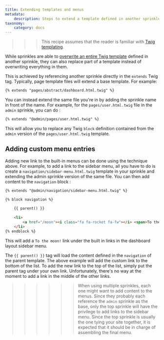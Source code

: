 ```yaml
---
title: Extending templates and menus
metadata:
    description: Steps to extend a template defined in another sprinkle.
taxonomy:
    category: docs
---
```


>>> This recipe assumes that the reader is familiar with [Twig templating](/templating-with-twig).

While sprinkles are able to [overwrite an entire Twig template](/templating-with-twig/sprinkle-templates#overriding-sprinkle-templates) defined in another sprinkle, they can also replace part of a template instead of overwriting everything in them.

This is achieved by referencing another sprinkle directly in the `extends` Twig tag. Typically, page template files will extend a base template. For example:

```html
{% extends "pages/abstract/dashboard.html.twig" %}
```

You can instead extend the same file you're in by adding the sprinkle name in front of the name. For example, for the `pages/user.html.twig` file in the `admin` sprinkle, you can do :

```html
{% extends "@admin/pages/user.html.twig" %}
```

This will allow you to replace any Twig `block` definition contained from the `admin` version of the `pages/user.html.twig` template.


## Adding custom menu entries

Adding new link to the built-in menus can be done using the technique above. For example, to add a link to the sidebar menu, all you have to do is create a `navigation/sidebar-menu.html.twig` template in your sprinkle and extending the admin sprinkle version of the same file. You can then add content to the `navigation` block :

```html
{% extends "@admin/navigation/sidebar-menu.html.twig" %}

{% block navigation %}
    
    {{ parent() }}
    
    <li>
        <a href="/moon"><i class="fa fa-rocket fa-fw"></i> <span>To the moon !</span></a>
    </li>
{% endblock %}
``` 

This will add a `To the moon!` link under the built in links in the dashboard layout sidebar menu. 

The `{{ parent() }}` tag will load the content defined in the `navigation` of the parent template. The above example will add the custom link to the bottom of the list. To add the new link to the top of the list, simply put the parent tag under your own link. Unfortunately, there's no way at the moment to add a link in the middle of the other links.

>>>>>> When using multiple sprinkles, each one might want to add content to the menus. Since they probably each reference the `admin` sprinkle as the base, only the top sprinkle will have the privilege to add links to the sidebar menu. Since the top sprinkle is usually the one tying your site together, it is expected that it should be in charge of assembling the final menu.